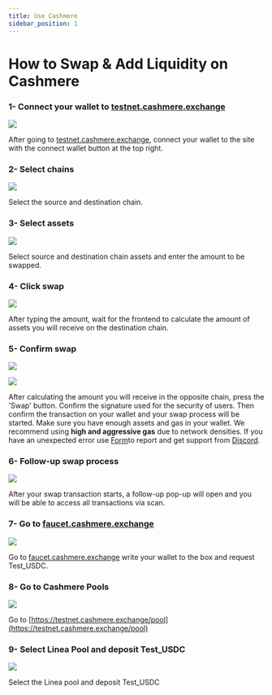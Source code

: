 ```yaml
---
title: Use Cashmere
sidebar_position: 1
---
```


# How to Swap & Add Liquidity on Cashmere

### 1- Connect your wallet to [testnet.cashmere.exchange](use-cashmere.md#1-connect-your-wallet-to-testnet.cashmere.exchange)

![](/img/quests/cashmere/swap11.png)

After going to [testnet.cashmere.exchange](use-cashmere.md#1-connect-your-wallet-to-testnet.cashmere.exchange), connect your wallet to the site with the connect wallet button at the top right.

### 2- Select chains

![](/img/quests/cashmere/select11.png)

Select the source and destination chain.

### 3- Select assets

![](/img/quests/cashmere/asset11.png)

Select source and destination chain assets and enter the amount to be swapped.

### 4- Click swap

![](/img/quests/cashmere/click.png)

After typing the amount, wait for the frontend to calculate the amount of assets you will receive on the destination chain.

### 5- Confirm swap

![](/img/quests/cashmere/confirm11.png)

![](/img/quests/cashmere/sign_approve.png)

After calculating the amount you will receive in the opposite chain, press the 'Swap' button. Confirm the signature used for the security of users. Then confirm the transaction on your wallet and your swap process will be started. Make sure you have enough assets and gas in your wallet. We recommend using **high and aggressive gas** due to network densities. If you have an unexpected error use [Form](https://forms.monday.com/forms/7d8708dec61b7a1bfda8a5b98b094427?r=euc1)to report and get support from [Discord](https://discord.gg/cashmerelabs).

### 6- Follow-up swap process

![](/img/quests/cashmere/followup.png)

After your swap transaction starts, a follow-up pop-up will open and you will be able to access all transactions via scan.

### 7- Go to [faucet.cashmere.exchange](https://faucet.cashmere.exchange)

![](/img/quests/cashmere/faucet.png)

Go to [faucet.cashmere.exchange](https://faucet.cashmere.exchange) write your wallet to the box and request Test_USDC.

### 8- Go to Cashmere Pools

![](/img/quests/cashmere/pool.png)

Go to [https://testnet.cashmere.exchange/pool](https://testnet.cashmere.exchange/pool)

### 9- Select Linea Pool and deposit Test_USDC

![](/img/quests/cashmere/LineaPool.png)

Select the Linea pool and deposit Test_USDC
